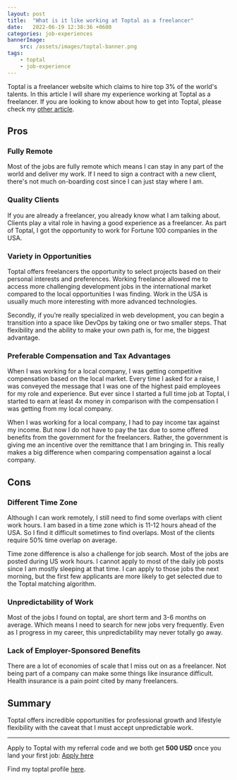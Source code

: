 ```yaml
---
layout: post
title:  "What is it like working at Toptal as a freelancer"
date:   2022-06-19 12:38:36 +0600
categories: job-experiences
bannerImage:
    src: /assets/images/toptal-banner.png
tags:
    - toptal
    - job-experience
---
```


Toptal is a freelancer website which claims to hire top 3% of the world's talents. In this article I will share my experience working at Toptal as a freelancer. If you are looking to know about how to get into Toptal, please check my [other article](/interviews/2021/12/16/how-i-get-into-toptal.html).

## Pros

### Fully Remote

Most of the jobs are fully remote which means I can stay in any part of the world and deliver my work. If I need to sign a contract with a new client, there's not much on-boarding cost since I can just stay where I am.

### Quality Clients

If you are already a freelancer, you already know what I am talking about. Clients play a vital role in having a good experience as a freelancer. As part of Toptal, I got the opportunity to work for Fortune 100 companies in the USA.

### Variety in Opportunities

Toptal offers freelancers the opportunity to select projects based on their personal interests and preferences. Working freelance allowed me to access more challenging development jobs in the international market compared to the local opportunities I was finding. Work in the USA is usually much more interesting with more advanced technologies.

Secondly, if you’re really specialized in web development, you can begin a transition into a space like DevOps by taking one or two smaller steps. That flexibility and the ability to make your own path is, for me, the biggest advantage.

### Preferable Compensation and Tax Advantages

When I was working for a local company, I was getting competitive compensation based on the local market. Every time I asked for a raise, I was conveyed the message that I was one of the highest paid employees for my role and experience. But ever since I started a full time job at Toptal, I started to earn at least 4x money in comparison with the compensation I was getting from my local company.

When I was working for a local company, I had to pay income tax against my income. But now I do not have to pay the tax due to some offered benefits from the government for the freelancers. Rather, the government is giving me an incentive over the remittance that I am bringing in. This really makes a big difference when comparing compensation against a local company.

## Cons

### Different Time Zone

Although I can work remotely, I still need to find some overlaps with client work hours. I am based in a time zone which is 11-12 hours ahead of the USA. So I find it difficult sometimes to find overlaps. Most of the clients require 50% time overlap on average.

Time zone difference is also a challenge for job search. Most of the jobs are posted during US work hours. I cannot apply to most of the daily job posts since I am mostly sleeping at that time. I can apply to those jobs the next morning, but the first few applicants are more likely to get selected due to the Toptal matching algorithm.

### Unpredictability of Work

Most of the jobs I found on toptal, are short term and 3-6 months on average. Which means I need to search for new jobs very frequently. Even as I progress in my career, this unpredictability may never totally go away.

### Lack of Employer-Sponsored Benefits

There are a lot of economies of scale that I miss out on as a freelancer. Not being part of a company can make some things like insurance difficult. Health insurance is a pain point cited by many freelancers.


## Summary

Toptal offers incredible opportunities for professional growth and lifestyle flexibility with the caveat that I must accept unpredictable work.

---

Apply to Toptal with my referral code and we both get **500 USD** once you land your first job: [Apply here](https://www.toptal.com/qKJGyP/worlds-top-talent)

Find my toptal profile [here](https://www.toptal.com/resume/feroz-ahmmed).